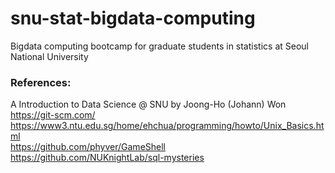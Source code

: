 # snu-stat-bigdata-computing
Bigdata computing bootcamp for graduate students in statistics at Seoul National University

### References:

A Introduction to Data Science @ SNU by Joong-Ho (Johann) Won<br>
https://git-scm.com/<br>
https://www3.ntu.edu.sg/home/ehchua/programming/howto/Unix_Basics.html<br>
https://github.com/phyver/GameShell<br>
https://github.com/NUKnightLab/sql-mysteries
